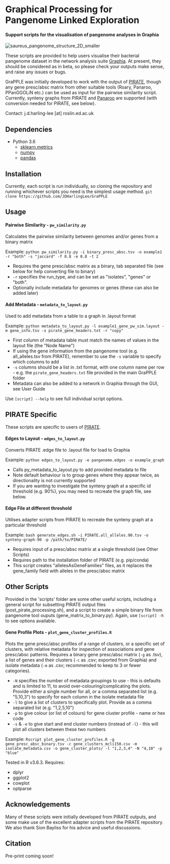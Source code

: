# Graphical Processing for Pangenome Linked Exploration

#### Support scripts for the visualisation of pangenome analyses in Graphia

![saureus_pangenome_structure_2D_smaller](https://user-images.githubusercontent.com/43573509/118498191-ab408900-b71d-11eb-8e1a-1462f00a7206.png)

These scripts are provided to help users visualise their bacterial pangenome dataset in the network analysis suite [Graphia](https://graphia.app). At present, they should be considered as in beta, so please check your outputs make sense, and raise any issues or bugs.

GraPPLE was initially developed to work with the output of [PIRATE](https://github.com/SionBayliss/PIRATE), though any gene presc/absc matrix from other suitable tools (Roary, Panaroo, PPanGGOLiN etc.) can be used as input for the pairwise similarity script. Currently, synteny graphs from PIRATE and [Panaroo](https://github.com/gtonkinhill/panaroo) are supported (with conversion needed for PIRATE, see below).

Contact: j.d.harling-lee [at] roslin.ed.ac.uk

## Dependencies
* Python 3.6
   * [sklearn.metrics](https://scikit-learn.org/stable/install.html)
   * [numpy](https://numpy.org/install/)
   * [pandas](https://pandas.pydata.org/pandas-docs/stable/getting_started/install.html)

## Installation
Currently, each script is run individually, so cloning the repository and running whichever scripts you need is the simplest usage method.
`git clone https://github.com/JDHarlingLee/GraPPLE`

## Usage
#### Pairwise Similarity - `pw_similarity.py`
Calculates the pairwise similarity between genomes and/or genes from a binary matrix

Example: `python pw_similarity.py -i binary_presc_absc.tsv -o example1 -r "both" -s "jaccard" -f 0.8 -e 0.8 -t 2`

  * Requires the gene presc/absc matrix as a binary, tab separated file (see below for help converting file to binary)
  * `-r` specifies the run_type, and can be set as "isolates", "genes" or "both".
  * Optionally include metadata for genomes or genes (these can also be added later)

#### Add Metadata - `metadata_to_layout.py`
Used to add metadata from a table to a graph in .layout format

Example: `python metadata_to_layout.py -l example1_gene_pw_sim.layout -m gene_info.tsv -s pirate_gene_headers.txt -r "copy"`

  * First column of metadata table must match the names of values in the layout file (the "Node Name")
  * If using the gene information from the pangenome tool (e.g. all_alleles.tsv from PIRATE), remember to use the `-s` variable to specify which columns to add
  * `-s` columns should be a list in .txt format, with one column name per row - e.g. the `pirate_gene_headers.txt` file provided in the main GraPPLE folder
  * Metadata can also be added to a network in Graphia through the GUI, see User Guide

Use `[script] --help` to see full individual script options.

## PIRATE Specific
These scripts are specific to users of [PIRATE](https://github.com/SionBayliss/PIRATE).

#### Edges to Layout - `edges_to_layout.py` 
Converts PIRATE .edge file to .layout file for load to Graphia

Example: `python edges_to_layout.py -e pangenome.edges -o example_graph` 

  * Calls py_metadata_to_layout.py to add provided metadata to file
  * Note default behaviour is to group genes where they appear twice, as directionality is not currently supported
  * If you are wanting to investigate the synteny graph at a specific id threshold (e.g. 90%), you may need to recreate the graph file, see below.
 
#### Edge File at different threshold
Utilises adapter scripts from PIRATE to recreate the synteny graph at a particular threshold

Example: `bash generate_edges.sh -i PIRATE.all_alleles.90.tsv -o synteny-graph-90 -p /path/to/PIRATE/`

  * Requires input of a presc/absc matrix at a single threshold (see Other Scripts)
  * Requires path to the installation folder of PIRATE (e.g. pip/conda)
  * This script creates "allelesAsGeneFamilies" files, as it replaces the gene_family field with alleles in the presc/absc matrix

## Other Scripts
Provided in the 'scripts' folder are some other useful scripts, including a general script for subsetting PIRATE output files (post_pirate_processing.sh), and a script to create a simple binary file from pangenome tool ouputs (gene_matrix_to_binary.py). Again, use `[script] -h` to see options available.

#### Gene Profile Plots - `plot_gene_cluster_profiles.R`
Plots the gene presc/absc profiles of a range of clusters, or a specific set of clusters, with relative metadata for inspection of associations and gene presc/absc patterns. Requires a binary gene presc/absc matrix (`-g` as .tsv), a list of genes and their clusters (`-c` as .csv; exported from Graphia) and isolate metadata (`-m` as .csv; recommended to keep to 3 or fewer categories).

  * `-N` specifies the number of metadata groupings to use - this is defaults and is limited to 11, to avoid over-colouring/complicating the plots. Provide either a single number for all, or a comma separated list (e.g. "5,10,3") to specify for each column in the isolate metadata file
  * `-l` to give a list of clusters to specifically plot. Provide as a comma separated list (e.g. "1,2,5,10")
  * `-p` to give colour (or list of colours) for gene cluster profile - name or hex code
  * `-s` & `-e` to give start and end cluster numbers (instead of `-l`) - this will plot all clusters between these two numbers

Example: `Rscript plot_gene_cluster_profiles.R -g gene_presc_absc_binary.tsv -c gene_clusters_mcli150.csv -m isolate_metadata.csv -o gene_cluster_plots/ -l "1,2,3,4" -N "4,10" -p "blue"`

Tested in R v3.6.3. Requires:
  * dplyr
  * ggplot2
  * cowplot
  * optparse

## Acknowledgements
Many of these scripts were initially developed from PIRATE outputs, and some make use of the excellent adapter scripts from the PIRATE repository. We also thank Sion Bayliss for his advice and useful discussions.

## Citation
Pre-print coming soon!
